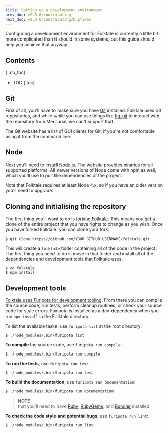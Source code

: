 ```yaml
---
title: Setting up a development environment
prev_doc: v2.0.0/contributing
next_doc: v2.0.0/contributing/bugfixes
---
```


Configuring a development environment for Folktale is currently a little bit
more complicated than it should in some systems, but this guide should help
you achieve that anyway.

## Contents
{:.no_toc}

* TOC
{:toc}


## Git

First of all, you'll have to make sure you have [Git](https://git-scm.com/)
installed. Folktale uses Git repositories, and while while you can use things
like [hg-git](http://hg-git.github.io/) to interact with the repository from
Mercurial, we can't support that.

The Git website has a list of GUI clients for Git, if you're not comfortable
using it from the command line.

## Node

Next you'll need to install [Node.js](https://nodejs.org/en/). The website
provides binaries for all supported platforms. All newer versions of Node come
with npm as well, which you'll use to pull the dependencies of the project.

Note that Folktale requires at least Node 4.x, so if you have an older version
you'll need to upgrade.


## Cloning and initialising the repository

The first thing you'll want to do is
[forking Folktale](https://guides.github.com/activities/forking/). This means
you get a clone of the entire project that you have rights to change as you
wish. Once you have forked Folktale, you can clone your fork:

    $ git clone https://github.com/YOUR_GITHUB_USERNAME/folktale.git

This will create a `folktale` folder containing all of the code in the
project. The first thing you need to do is move in that folder and install all
of the dependencies and development tools that Folktale uses:

    $ cd folktale
    $ npm install


## Development tools

[Folktale uses Furipota for development tooling](https://github.com/origamitower/furipota). From
there you can compile the source code, run tests, perform cleanup routines, or
check your source code for style errors. Furipota is installed as a dev-dependency
when you run `npm install` in the Folktale directory.

To list the available tasks, use `furipota list` at the root directory:

    $ ./node_modules/.bin/furipota list

**To compile** the source code, use `furipota run compile`:

    $ ./node_modules/.bin/furipota run compile

**To run the tests**, use `furipota run test`:

    $ ./node_modules/.bin/furipota run test

**To build the documentation**, use `furipota run documentation`:

    $ ./node_modules/.bin/furipota run documentation

> **NOTE**  
> that you'll need to have [Ruby](https://www.ruby-lang.org/), [RubyGems](https://rubygems.org/), and [Bundler](http://bundler.io/) installed.

**To check the code style and potential bugs**, use `furipota run lint`:

    $ ./node_modules/.bin/furipota run lint
